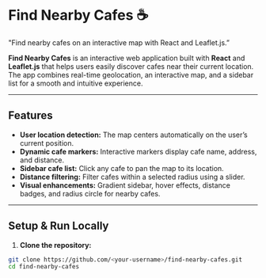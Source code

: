 # Find Nearby Cafes ☕
"Find nearby cafes on an interactive map with React and Leaflet.js.”

**Find Nearby Cafes** is an interactive web application built with **React** and **Leaflet.js** that helps users easily discover cafes near their current location. The app combines real-time geolocation, an interactive map, and a sidebar list for a smooth and intuitive experience.

----------------------------------------------------------------------------------------------------------------------------------------

## Features

- **User location detection:** The map centers automatically on the user’s current position.
- **Dynamic cafe markers:** Interactive markers display cafe name, address, and distance.
- **Sidebar cafe list:** Click any cafe to pan the map to its location.
- **Distance filtering:** Filter cafes within a selected radius using a slider.
- **Visual enhancements:** Gradient sidebar, hover effects, distance badges, and radius circle for nearby cafes.

----------------------------------------------------------------------------------------------------------------------------------------

## Setup & Run Locally

1. **Clone the repository:**  
```bash
git clone https://github.com/<your-username>/find-nearby-cafes.git
cd find-nearby-cafes

